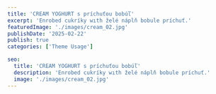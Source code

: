 ```yaml
---
title: 'CREAM YOGHURT s príchuťou bobúľ'
excerpt: 'Enrobed cukríky wıth želé náplň bobule príchuť.'
featuredImage: './images/cream_02.jpg'
publishDate: '2025-02-22'
publish: true
categories: ['Theme Usage']

seo:
  title: 'CREAM YOGHURT s príchuťou bobúľ'
  description: 'Enrobed cukríky wıth želé náplň bobule príchuť.'
  image: './images/cream_02.jpg'
---
```

